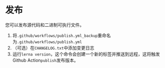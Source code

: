 # 发布

您可以发布源代码和二进制可执行文件。 
1. 将`.github/workflows/publish.yml_backup`重命名为`.github/workflows/publish.yml` 
2. （可选）在`CHANGELOG.txt`中添加变更日志 
3. 运行`lerna version`，这个命令会创建一个新的标签并推送到远程，这将触发 Github Action`publish`发布版本。
